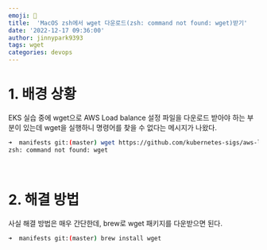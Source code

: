 ```yaml
---
emoji: 💫
title:  'MacOS zsh에서 wget 다운로드(zsh: command not found: wget)받기'
date: '2022-12-17 09:36:00'
author: jinnypark9393
tags: wget
categories: devops
---
```


# 1. 배경 상황

EKS 실습 중에 wget으로 AWS Load balance 설정 파일을 다운로드 받아야 하는 부분이 있는데 wget을 실행하니 명령어를 찾을 수 없다는 메시지가 나왔다.

```bash
➜  manifests git:(master) wget https://github.com/kubernetes-sigs/aws-load-balancer-controller/releases/download/v2.4.4/v2_4_4_full.yaml
zsh: command not found: wget
```

<br/>

# 2. 해결 방법

사실 해결 방법은 매우 간단한데, brew로 wget 패키지를 다운받으면 된다.

```bash
➜  manifests git:(master) brew install wget
```

<br/>